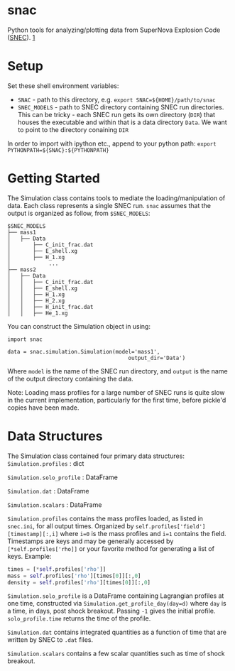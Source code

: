 # snac
Python tools for analyzing/plotting data from SuperNova Explosion Code ([SNEC](https://stellarcollapse.org/SNEC)). [1](http://adsabs.harvard.edu/abs/2015ApJ...814...63M)


# Setup

Set these shell environment variables:

* `SNAC` - path to this directory, e.g. `export SNAC=${HOME}/path/to/snac`
* `SNEC_MODELS` - path to SNEC directory containing SNEC run directories. This can be tricky - 
each SNEC run gets its own directory (`DIR`) that houses the executable and within that is a data directory `Data`. We want to point to 
the directory conaining `DIR`

In order to import with ipython etc., append to your python path: `export PYTHONPATH=${SNAC}:${PYTHONPATH}`

# Getting Started
The Simulation class contains tools to mediate the loading/manipulation of data. Each class represents a single SNEC run.
`snac` assumes that the output is organized as follow, from `$SNEC_MODELS`:
```
$SNEC_MODELS
├── mass1
│   ├── Data
│       ├── C_init_frac.dat
│       ├── E_shell.xg
│       ├── H_1.xg
│            ...
├── mass2
│   ├── Data
│   │   ├── C_init_frac.dat
│   │   ├── E_shell.xg
│   │   ├── H_1.xg
│   │   ├── H_2.xg
│   │   ├── H_init_frac.dat
│   │   ├── He_1.xg
```

You can construct the Simulation object in using:
```
import snac

data = snac.simulation.Simulation(model='mass1', 
                                      output_dir='Data')
```
Where `model` is the name of the SNEC run directory, and `output` is the name of the output directory containing the data.

Note: Loading mass profiles for a large number of SNEC runs is quite slow in the current implementation, particularly 
for the first time, before pickle'd copies have been made.

# Data Structures

The Simulation class contained four primary data structures: 
`Simulation.profiles`     : dict

`Simulation.solo_profile` : DataFrame

`Simulation.dat`          : DataFrame

`Simulation.scalars`      : DataFrame

`Simulation.profiles` contains the mass profiles loaded, as listed in `snec.ini`, for all output times. Organized by
`self.profiles['field'][timestamp][:,i]` where `i=0` is the mass profiles and `i=1` contains the field. Timestamps 
are keys and may be generally accessed by `[*self.profiles['rho]]` or your favorite method for generating a list of keys.
Example:
```python
times = [*self.profiles['rho']]
mass = self.profiles['rho'][times[0]][:,0]
density = self.profiles['rho'][times[0]][:,0]
```

`Simulation.solo_profile` is a DataFrame containing Lagrangian profiles at one time, constructed via 
`Simulation.get_profile_day(day=d)` where `day` is a time, in days, post shock breakout. Passing `-1` gives the 
initial profile. `solo_profile.time` returns the time of the profile.

`Simulation.dat` contains integrated quantities as a function of time that are written by SNEC to `.dat` files. 

`Simulation.scalars` contains a few scalar quantities such as time of shock breakout.